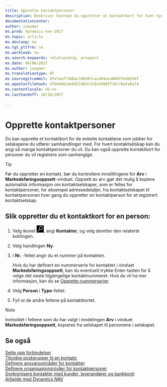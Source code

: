 ```yaml
---
title: Opprette kontaktpersoner
description: Beskriver hvordan du oppretter et kontaktkort for hver nye person eller hvert nye prospekt du samhandler med eller har et forretningsforhold til.
documentationcenter: 
author: jswymer
ms.prod: dynamics-nav-2017
ms.topic: article
ms.devlang: na
ms.tgt_pltfrm: na
ms.workload: na
ms.search.keywords: relationship, prospect
ms.date: 06/06/2017
ms.author: jswymer
ms.translationtype: HT
ms.sourcegitcommit: 4fefaef7380ac10836fcac404eea006f55d8556f
ms.openlocfilehash: d7b4d46c8e6921983c319249983f16c70afa0a74
ms.contentlocale: nb-no
ms.lasthandoff: 10/16/2017

---
```

# <a name="how-to-create-contact-persons"></a>Opprette kontaktpersoner
Du kan opprette et kontaktkort for de enkelte kontaktene som jobber for selskapene du utfører samhandlinger med. For hvert kontaktselskap kan du angi så mange kontaktpersoner du vil. Du kan også opprette kontaktkort for personer du vil registrere som uavhengige.

> [!TIP]  
>   Før du oppretter en kontakt, bør du kontrollere innstillingene for **Arv** i **Markedsføringsoppsett**-vinduet. Oppsett av arv gjør det mulig å kopiere automatisk informasjon om kontaktselskaper, som er felles for kontaktpersoner, for eksempel adressedetaljer, fra kontaktselskapet til kontaktpersonen hver gang du oppretter en kontaktperson for et registrert kontaktselskap.

## <a name="to-create-a-contact-card-for-a-person"></a>Slik oppretter du et kontaktkort for en person:
1. Velg ikonet ![Søk etter side eller rapport](media/ui-search/search_small.png "Søk etter side eller rapport"), angi **Kontakter**, og velg deretter den relaterte koblingen.
2. Velg handlingen **Ny**.
3. I **Nr.** -feltet angir du et nummer på kontakten.

    Hvis du har definert en nummerserie for kontakter i vinduet **Markedsføringsoppsett**, kan du eventuelt trykke Enter-tasten for å velge det neste tilgjengelige kontaktnummeret. Hvis du vil ha mer informasjon, kan du se [Opprette nummerserier](ui-create-number-series.md).
4. Velg **Person** i **Type**-feltet.
5. Fyll ut de andre feltene på kontaktkortet.

> [!NOTE]  
>   Innholdet i feltene som du har valgt i inndelingen **Arv** i vinduet **Markedsføringsoppsett**, kopieres fra selskapet til personene i selskapet.

## <a name="see-also"></a>Se også
[Sette opp forbindelser](marketing-setup-marketing.md)  
[Tilordne postgrupper til en kontakt:](marketing-mailing-groups.md#AssignMailGroupContact)  
[Definere ansvarsområder for kontakter](marketing-job-responsibilities.md)  
[Definere organisasjonsnivåer for kontaktpersoner](marketing-organizational-levels.md)  
[Synkronisere kontakter med kunder, leverandører og bankkonti](marketing-synchronize-contacts-customers-vendors-bank-accounts.md)  
[Arbeide med Dynamics NAV](ui-work-product.md)  

